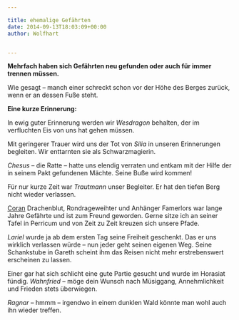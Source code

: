 ```yaml
---

title: ehemalige Gefährten
date: 2014-09-13T18:03:09+00:00
author: Wolfhart


---
```

**Mehrfach haben sich Gefährten neu gefunden oder auch für immer trennen müssen.**

Wie gesagt &#8211; manch einer schreckt schon vor der Höhe des Berges zurück, wenn er an dessen Fuße steht.

**Eine kurze Erinnerung:**

In ewig guter Erinnerung werden wir _Wesdragon_ behalten, der im verfluchten Eis von uns hat gehen müssen.

Mit geringerer Trauer wird uns der Tot von _Silia_ in unseren Erinnerungen begleiten. Wir enttarnten sie als Schwarzmagierin.

_Chesus_ – die Ratte – hatte uns elendig verraten und entkam mit der Hilfe der in seinem Pakt gefundenen Mächte. Seine Buße wird kommen!

Für nur kurze Zeit war _Trautmann_ unser Begleiter. Er hat den tiefen Berg nicht wieder verlassen.

[Coran](http://www.phexkinder.de/mittelgruppe/coran/ "Coran") Drachenblut, Rondrageweihter und Anhänger Famerlors war lange Jahre Gefährte und ist zum Freund geworden. Gerne sitze ich an seiner Tafel in Perricum und von Zeit zu Zeit kreuzen sich unsere Pfade.

_Lariel_ wurde ja ab dem ersten Tag seine Freiheit geschenkt. Das er uns wirklich verlassen würde – nun jeder geht seinen eigenen Weg. Seine Schankstube in Gareth scheint ihm das Reisen nicht mehr erstrebenswert erscheinen zu lassen.

Einer gar hat sich schlicht eine gute Partie gesucht und wurde im Horasiat fündig. _Wahnfried_ – möge dein Wunsch nach Müsiggang, Annehmlichkeit und Frieden stets überwiegen.

_Ragnar_ – hmmm – irgendwo in einem dunklen Wald könnte man wohl auch ihn wieder treffen.

&nbsp;
